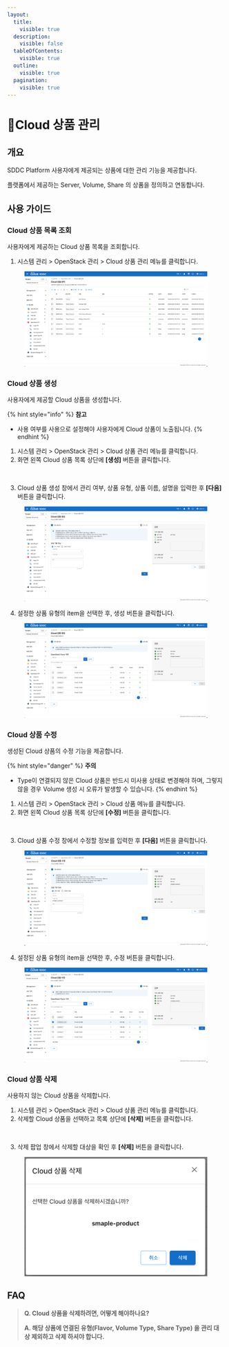 ```yaml
---
layout:
  title:
    visible: true
  description:
    visible: false
  tableOfContents:
    visible: true
  outline:
    visible: true
  pagination:
    visible: true
---
```


# Cloud 상품 관리

## 개요

SDDC Platform 사용자에게 제공되는 상품에 대한 관리 기능을 제공합니다.

플랫폼에서 제공하는 Server, Volume, Share 의 상품을 정의하고 연동합니다.

## 사용 가이드

### Cloud 상품 목록 조회

사용자에게 제공하는 Cloud 상품 목록을 조회합니다.

1. 시스템 관리 > OpenStack 관리 > Cloud 상품 관리 메뉴를 클릭합니다.

<figure><img src="../../.gitbook/assets/image (617) (1) (1).png" alt=""><figcaption></figcaption></figure>

### Cloud 상품 생성

사용자에게 제공할 Cloud 상품을 생성합니다.

{% hint style="info" %}
**참고**

* 사용 여부를 사용으로 설정해야 사용자에게 Cloud 상품이 노출됩니다.
{% endhint %}

1. 시스템 관리 > OpenStack 관리 > Cloud 상품 관리 메뉴를 클릭합니다.
2. 화면 왼쪽 Cloud 상품 목록 상단에 **\[생성]** 버튼을 클릭합니다.

<figure><img src="../../.gitbook/assets/스크린샷 2024-02-05 오후 3.00.18 2.png" alt=""><figcaption></figcaption></figure>

3. Cloud 상품 생성 창에서 관리 여부, 상품 유형, 상품 이름, 설명을 입력한 후 **\[다음]** 버튼을 클릭합니다.

<figure><img src="../../.gitbook/assets/image (619).png" alt=""><figcaption></figcaption></figure>

4. 설정한 상품 유형의 item을 선택한 후, 생성 버튼을 클릭합니다.

<figure><img src="../../.gitbook/assets/image (620).png" alt=""><figcaption></figcaption></figure>

### Cloud 상품 수정

생성된 Cloud 상품의 수정 기능을 제공합니다.

{% hint style="danger" %}
**주의**

* Type이 연결되지 않은 Cloud 상품은 반드시 미사용 상태로 변경해야 하며, 그렇지 않을 경우 Volume 생성 시 오류가 발생할 수 있습니다.
{% endhint %}

1. 시스템 관리 > OpenStack 관리 > Cloud 상품 메뉴를 클릭합니다.
2. 화면 왼쪽 Cloud 상품 목록 상단에 **\[수정]** 버튼을 클릭합니다.

<figure><img src="../../.gitbook/assets/스크린샷 2024-02-05 오후 3.00.18 3.png" alt=""><figcaption></figcaption></figure>

3. Cloud 상품 수정 창에서 수정할 정보를 입력한 후 **\[다음]** 버튼을 클릭합니다.

<figure><img src="../../.gitbook/assets/image (622).png" alt=""><figcaption></figcaption></figure>

4. 설정된 상품 유형의 item을 선택한 후, 수정 버튼을 클릭합니다.

<figure><img src="../../.gitbook/assets/image (623).png" alt=""><figcaption></figcaption></figure>

### Cloud 상품 삭제

사용하지 않는 Cloud 상품을 삭제합니다.

1. 시스템 관리 > OpenStack 관리 > Cloud 상품 관리 메뉴를 클릭합니다.
2. 삭제할 Cloud 상품을 선택하고 목록 상단에 **\[삭제]** 버튼을 클릭합니다.

<figure><img src="../../.gitbook/assets/스크린샷 2024-02-05 오후 3.00.18.png" alt=""><figcaption></figcaption></figure>

3. 삭제 팝업 창에서 삭제할 대상을 확인 후 **\[삭제]** 버튼을 클릭합니다.

<figure><img src="../../.gitbook/assets/image (625).png" alt=""><figcaption></figcaption></figure>

## FAQ

> **Q. Cloud 상품을 삭제하려면, 어떻게 해야하나요?**
>
> **A. 해당 상품에 연결된 유형(Flavor, Volume Type, Share Type) 을 관리 대상 제외하고 삭제 하셔야 합니다.**
